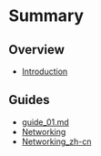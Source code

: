 # Summary

## Overview

* [Introduction](README.md)

## Guides

* [guide\_01.md](guide_01.md.md)
* [Networking](overlay-networking.md)
* [Networking\_zh-cn](networking_zh-cn.md)

